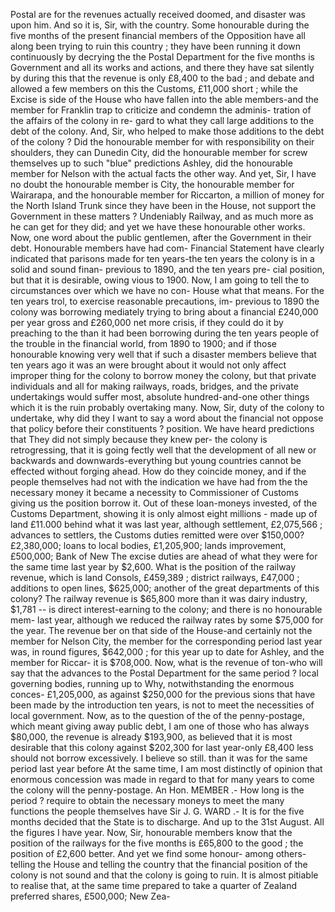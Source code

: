 Postal are for the revenues actually received doomed, and disaster was upon him. And so it is, Sir, with the country. Some honourable during the five months of the present financial members of the Opposition have all along been trying to ruin this country ; they have been running it down continuously by decrying the the Postal Department for the five months is Government and all its works and actions, and there they have sat silently by during this that the revenue is only £8,400 to the bad ; and debate and allowed a few members on this the Customs, £11,000 short ; while the Excise is side of the House who have fallen into the able members-and the member for Franklin trap to criticize and condemn the adminis- tration of the affairs of the colony in re- gard to what they call large additions to the debt of the colony. And, Sir, who helped to make those additions to the debt of the colony ? Did the honourable member for with responsibility on their shoulders, they can Dunedin City, did the honourable member for screw themselves up to such "blue" predictions Ashley, did the honourable member for Nelson with the actual facts the other way. And yet, Sir, I have no doubt the honourable member is City, the honourable member for Wairarapa, and the honourable member for Riccarton, a million of money for the North Island Trunk since they have been in the House, not support the Government in these matters ? Undeniably Railway, and as much more as he can get for they did; and yet we have these honourable other works. Now, one word about the public gentlemen, after the Government in their debt. Honourable members have had com- Financial Statement have clearly indicated that parisons made for ten years-the ten years the colony is in a solid and sound finan- previous to 1890, and the ten years pre- cial position, but that it is desirable, owing vious to 1900. Now, I am going to tell the to circumstances over which we have no con- House what that means. For the ten years trol, to exercise reasonable precautions, im- previous to 1890 the colony was borrowing mediately trying to bring about a financial £240,000 per year gross and £260,000 net more crisis, if they could do it by preaching to the than it had been borrowing during the ten years people of the trouble in the financial world, from 1890 to 1900; and if those honourable knowing very well that if such a disaster members believe that ten years ago it was an were brought about it would not only affect improper thing for the colony to borrow money the colony, but that private individuals and all for making railways, roads, bridges, and the private undertakings would suffer most, absolute hundred-and-one other things which it is the ruin probably overtaking many. Now, Sir, duty of the colony to undertake, why did they I want to say a word about the financial not oppose that policy before their constituents ? position. We have heard predictions that They did not simply because they knew per- the colony is retrogressing, that it is going fectly well that the development of all new or backwards and downwards-everything but young countries cannot be effected without forging ahead. How do they coincide money, and if the people themselves had not with the indication we have had from the the necessary money it became a necessity to Commissioner of Customs giving us the position borrow it. Out of these loan-moneys invested, of the Customs Department, showing it is only almost eight millions - made up of land £11.000 behind what it was last year, although settlement, £2,075,566 ; advances to settlers, the Customs duties remitted were over $150,000? £2,380,000; loans to local bodies, £1,205,900; lands improvement, £500,000; Bank of New The excise duties are ahead of what they were for the same time last year by $2,600. What is the position of the railway revenue, which is land Consols, £459,389 ; district railways, £47,000 ; additions to open lines, $625,000; another of the great departments of this colony? The railway revenue is $65,800 more than it was dairy industry, $1,781 -- is direct interest-earning to the colony; and there is no honourable mem- last year, although we reduced the railway rates by some $75,000 for the year. The revenue ber on that side of the House-and certainly not the member for Nelson City, the member for the corresponding period last year was, in round figures, $642,000 ; for this year up to date for Ashley, and the member for Riccar- it is $708,000. Now, what is the revenue of ton-who will say that the advances to the Postal Department for the same period ? local governing bodies, running up to Why, notwithstanding the enormous conces- £1,205,000, as against $250,000 for the previous sions that have been made by the introduction ten years, is not to meet the necessities of local government. Now, as to the question of the of the penny-postage, which meant giving away public debt, I am one of those who has always $80,000, the revenue is already $193,900, as believed that it is most desirable that this colony against $202,300 for last year-only £8,400 less should not borrow excessively. I believe so still. than it was for the same period last year before At the same time, I am most distinctly of opinion that enormous concession was made in regard to that for many years to come the colony will the penny-postage. An Hon. MEMBER .- How long is the period ? require to obtain the necessary moneys to meet the many functions the people themselves have Sir J. G. WARD .- It is for the five months decided that the State is to discharge. And up to the 31st August. All the figures I have year. Now, Sir, honourable members know that the position of the railways for the five months is £65,800 to the good ; the position of £2,600 better. And yet we find some honour- among others-telling the House and telling the country that the financial position of the colony is not sound and that the colony is going to ruin. It is almost pitiable to realise that, at the same time prepared to take a quarter of Zealand preferred shares, £500,000; New Zea- 